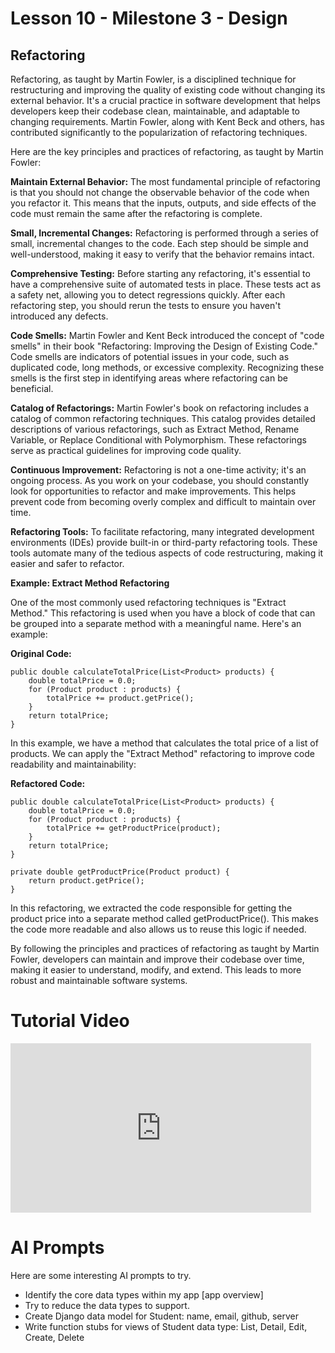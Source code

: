 # Lesson 10 - Milestone 3 - Design


## Refactoring

Refactoring, as taught by Martin Fowler, is a disciplined technique for restructuring and improving the quality of existing code without changing its external behavior. It's a crucial practice in software development that helps developers keep their codebase clean, maintainable, and adaptable to changing requirements. Martin Fowler, along with Kent Beck and others, has contributed significantly to the popularization of refactoring techniques.

Here are the key principles and practices of refactoring, as taught by Martin Fowler:

**Maintain External Behavior:** The most fundamental principle of refactoring is that you should not change the observable behavior of the code when you refactor it. This means that the inputs, outputs, and side effects of the code must remain the same after the refactoring is complete.

**Small, Incremental Changes:** Refactoring is performed through a series of small, incremental changes to the code. Each step should be simple and well-understood, making it easy to verify that the behavior remains intact.

**Comprehensive Testing:** Before starting any refactoring, it's essential to have a comprehensive suite of automated tests in place. These tests act as a safety net, allowing you to detect regressions quickly. After each refactoring step, you should rerun the tests to ensure you haven't introduced any defects.

**Code Smells:** Martin Fowler and Kent Beck introduced the concept of "code smells" in their book "Refactoring: Improving the Design of Existing Code." Code smells are indicators of potential issues in your code, such as duplicated code, long methods, or excessive complexity. Recognizing these smells is the first step in identifying areas where refactoring can be beneficial.

**Catalog of Refactorings:** Martin Fowler's book on refactoring includes a catalog of common refactoring techniques. This catalog provides detailed descriptions of various refactorings, such as Extract Method, Rename Variable, or Replace Conditional with Polymorphism. These refactorings serve as practical guidelines for improving code quality.

**Continuous Improvement:** Refactoring is not a one-time activity; it's an ongoing process. As you work on your codebase, you should constantly look for opportunities to refactor and make improvements. This helps prevent code from becoming overly complex and difficult to maintain over time.

**Refactoring Tools:** To facilitate refactoring, many integrated development environments (IDEs) provide built-in or third-party refactoring tools. These tools automate many of the tedious aspects of code restructuring, making it easier and safer to refactor.

**Example: Extract Method Refactoring**

One of the most commonly used refactoring techniques is "Extract Method." This refactoring is used when you have a block of code that can be grouped into a separate method with a meaningful name. Here's an example:

**Original Code:**

    public double calculateTotalPrice(List<Product> products) {
        double totalPrice = 0.0;
        for (Product product : products) {
            totalPrice += product.getPrice();
        }
        return totalPrice;
    }

In this example, we have a method that calculates the total price of a list of products. We can apply the "Extract Method" refactoring to improve code readability and maintainability:

**Refactored Code:**

    public double calculateTotalPrice(List<Product> products) {
        double totalPrice = 0.0;
        for (Product product : products) {
            totalPrice += getProductPrice(product);
        }
        return totalPrice;
    }

    private double getProductPrice(Product product) {
        return product.getPrice();
    }

In this refactoring, we extracted the code responsible for getting the product price into a separate method called getProductPrice(). This makes the code more readable and also allows us to reuse this logic if needed.

By following the principles and practices of refactoring as taught by Martin Fowler, developers can maintain and improve their codebase over time, making it easier to understand, modify, and extend. This leads to more robust and maintainable software systems.


# Tutorial Video

<iframe width="481" height="271" src="https://www.youtube.com/embed/7oZBfpI_hxI" title="4 Tips for Refactoring Your Code for Readability" frameborder="0" allow="accelerometer; autoplay; clipboard-write; encrypted-media; gyroscope; picture-in-picture; web-share" allowfullscreen></iframe>


# AI Prompts

Here are some interesting AI prompts to try.

* Identify the core data types within my app [app overview]
* Try to reduce the data types to support.
* Create Django data model for Student: name, email, github, server
* Write function stubs for views of Student data type: List, Detail, Edit, Create, Delete

